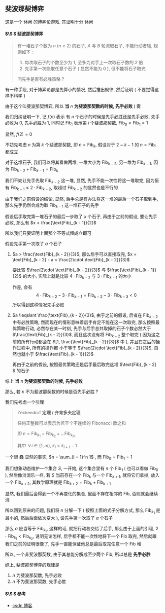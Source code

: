 ## 斐波那契博弈

这是一个 ~~休闲~~ 的博弈论游戏, 其证明十分 ~~休闲~~

#### $\S $ 斐波那契博弈

> 有一堆石子个数为 $n\ (n\geqslant 2)$ 的石子, $A$ 与 $B$ 轮流取石子, 不能行动者输, 规则如下 : 
>
> 1. 每次取石子的个数至少为 $1$, 至多为对手上一次取石子数的 $2$ 倍
> 2. 先手第一次能取任意个石子 ( 显然不能为 $0$ ), 但不能将石子取光
>
> 问先手是否有必胜策略 ? 

有一种手段, 对于博弈论都是先算小的情况, 然后推出规律, 然后证明 ( 不要觉得这样不科学 )

由于这个叫斐波那契博弈, 所以 **当** $n$ **为斐波那契数的时候, 先手必败** ( 雾

我们归纳证明一下, 记 $f(n)$ 表示 有 $n$ 个石子的时候是先手必胜还是先手必败, 先手必败为 $0$, 先手必胜为 $1$, 同时记 $\text{Fib}_i$ 表示第 $i$ 个斐波那契数, $\text{Fib}_0 = \text{Fib}_1 = 1$

显然, $f(2) = 0$

不妨先考虑 $n$ 为第 $k$ 个斐波那契数, 即 $n = \text{Fib}_k$, 假设对于 $2$ ~ $k - 1$ 的 $n = \text{Fib}_i$ 都成立

对于这堆石子, 我们可以将其看做两堆, 一堆大小为 $\text{Fib}_{k - 2}$, 另一堆为 $\text{Fib}_{k - 1}$, 因为 $\text{Fib}_{k - 2} + \text{Fib}_{k - 1} = \text{Fib}_k$

我们不妨让先手先取 $\text{Fib}_{k - 2}$ 这一堆, 显然, 先手不能一次性将这一堆取完, 因为恒有 $\text{Fib}_{k - 1} \leqslant 2\cdot \text{Fib}_{k - 2}$, 取超过 $\text{Fib}_{k - 2}$ 的显然也是不行的

由于我们之前假设的结论, 显然, 后手总是有办法将这一堆的最后一个石子取到手, 那么先手仍然会成为取 $\text{Fib}_{k - 1}$ 这一堆石子的先手

假设后手取完第一堆石子的最后一步取了 $x$ 个石子, 再由于之前的假设, 要让先手必败, 那么有 $x < \frac{\text{Fib}_{k - 1}}{2}$

所以我们只要证明上面那个不等式恒成立即可



假设先手第一次取了 $a$ 个石子

1. $a > \frac{\text{Fib}_{k - 2}}{3}$, 那么后手可以直接取完, $x = \text{Fib}_{k - 2} - a < \frac{2\cdot \text{Fib}_{k - 2}}{3}$

   要比较 $\frac{2\cdot \text{Fib}_{k - 2}}{3}$ 与 $\frac{\text{Fib}_{k - 1}}{2}$ 的大小, 实际上就是比较 $4\cdot \text{Fib}_{k - 2}$ 与 $3\cdot \text{Fib}_{k - 1}$ 的大小

   作差, 会有
   $$
   4\cdot \text{Fib}_{k - 2} - 3\cdot \text{Fib}_{k - 1} = \text{Fib}_{k - 2} - 3\cdot \text{Fib}_{k - 3} < 0
   $$
   所以得到这种情况先手必败

2. $a \leqslant \frac{\text{Fib}_{k - 2}}{3}$, 由于之前的假设, 后者在 $\text{Fib}_{k - 2}$ 中有必胜策略, 然而现在的情形意味着后手肯定不能在这一次取完, 那么按照最优策略行动, 必然存在某一时刻, 先手与后手总共取掉的石子个数必然大于 $\frac{\text{Fib}_{k - 2}}{3}$, 而且这次没有将 $\text{Fib}_{k - 2}$ 整个取完 ( 因为这之前的所有行动都会在 $[1, \frac{\text{Fib}_{k - 2}}{3}]$ 中 ), 并且在之后的操作过程中, 所有的操作都 小于等于 $\frac{2\cdot \text{Fib}_{k - 2}}{3}$, 自然也就小于 $\frac{\text{Fib}_{k - 1}}{2}$

   再由于之前的假设, 按照最优策略还是后手最后取完这堆 $\text{Fib}_{k - 2} $ 的石子



综上 **当** $n$ **为斐波那契数的时候, 先手必败**

那么, 若 $n$ 不为斐波那契数的时候是否先手必胜 ?



我们先考虑一个引理 

> $\text{Zeckendorf}$  **定理 / 齐肯多夫定理**
>
> 任何正整数可以表示为若干个不连续的 $\text{Fibonacci}$ 数之和
>
> 即 $n = \text{Fib}_{k_1} + \text{Fib}_{k_2} + ... \text{Fib}_{k_m}$
>
> 其中 $\forall i \in[1, m)$, $k_i < k_{i + 1} - 1$

一个很 ~~蠢~~ 显然的事实, $n = \sum_{i = 1}^n 1$ , 而 $\text{Fib}_0 = \text{Fib}_1 = 1$

我们想象动态维护一个集合 $S$, 一开始, 这个集合里有 $n$ 个 $\text{Fib}_1$ ( 也可以看做 $\text{Fib}_0$ ), 然后像消消乐一样, 若 $S$ 当前存在一个 $\text{Fib}_k$ 与一个 $\text{Fib}_{k + 1}$, 就将它们拿掉, 放入一个 $\text{Fib}_{k + 2}$, 其数学原理就是 $\text{Fib}_{k + 2} = \text{Fib}_k + \text{Fib}_{k + 1}$

显然, 我们最后会得到一个不再变化的集合, 里面不存在相邻的 $\text{Fib}$, 否则就会继续消



所以回到原来的问题, 我们将 $n$ 分解一下 ( 按照上面的式子分解方式, 那么 $\text{Fib}_{k_1}$ 是最小的, 然后后面依次变大 ), 设先手第一次取了 $a$ 个石子

那么 $a$ 应当等于 $\text{Fib}_{k_1}$, 这样的话, 就把行动权交给了后手, 那么由于上面的引理, $2\cdot \text{Fib}_{k_1} < \text{Fib}_{k_2}$, 说明无论怎样, 后手都不能一次性地将下一个 $\text{Fib}$ 取完, 然后就跟我们之前的证明很像了, 先手一直能保证他总是最后取完任意一个 $\text{Fib}$ 堆

所以, 一个非斐波那契数, 由于其总能分解成至少两个 $\text{Fib}$, 所以总是 **先手必胜**



综上, 斐波那契博弈的规律是

1. $n$ 为斐波那契数, 先手必败
2. $n$ 不为斐波那契数, 先手必胜



#### $\S $ 参考

* [csdn 博客](https://blog.csdn.net/dgq8211/article/details/7602807)

